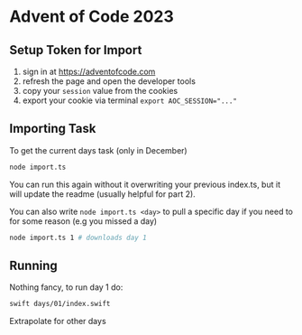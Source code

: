 # Advent of Code 2023

## Setup Token for Import

1. sign in at https://adventofcode.com
2. refresh the page and open the developer tools
3. copy your `session` value from the cookies
4. export your cookie via terminal `export AOC_SESSION="..."`

## Importing Task

To get the current days task (only in December)

```sh
node import.ts
```

You can run this again without it overwriting your previous index.ts, but it will update the readme (usually helpful for part 2).

You can also write `node import.ts <day>` to pull a specific day if you need to for some reason (e.g you missed a day)

```sh
node import.ts 1 # downloads day 1
```

## Running

Nothing fancy, to run day 1 do:

```sh
swift days/01/index.swift
```

Extrapolate for other days
